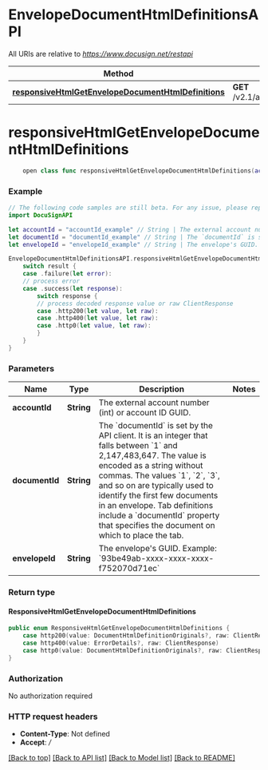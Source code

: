 # EnvelopeDocumentHtmlDefinitionsAPI

All URIs are relative to *https://www.docusign.net/restapi*

Method | HTTP request | Description
------------- | ------------- | -------------
[**responsiveHtmlGetEnvelopeDocumentHtmlDefinitions**](EnvelopeDocumentHtmlDefinitionsAPI.md#responsivehtmlgetenvelopedocumenthtmldefinitions) | **GET** /v2.1/accounts/{accountId}/envelopes/{envelopeId}/documents/{documentId}/html_definitions | 


# **responsiveHtmlGetEnvelopeDocumentHtmlDefinitions**
```swift
    open class func responsiveHtmlGetEnvelopeDocumentHtmlDefinitions(accountId: String, documentId: String, envelopeId: String, headers: HTTPHeaders = DocuSignAPI.customHeaders, beforeSend: (inout ClientRequest) throws -> () = { _ in }) -> EventLoopFuture<ResponsiveHtmlGetEnvelopeDocumentHtmlDefinitions>
```



### Example 
```swift
// The following code samples are still beta. For any issue, please report via http://github.com/OpenAPITools/openapi-generator/issues/new
import DocuSignAPI

let accountId = "accountId_example" // String | The external account number (int) or account ID GUID.
let documentId = "documentId_example" // String | The `documentId` is set by the API client. It is an integer that falls between `1` and 2,147,483,647. The value is encoded as a string without commas. The values `1`, `2`, `3`, and so on are typically used to identify the first few documents in an envelope. Tab definitions include a `documentId` property that specifies the document on which to place the tab.
let envelopeId = "envelopeId_example" // String | The envelope's GUID.   Example: `93be49ab-xxxx-xxxx-xxxx-f752070d71ec` 

EnvelopeDocumentHtmlDefinitionsAPI.responsiveHtmlGetEnvelopeDocumentHtmlDefinitions(accountId: accountId, documentId: documentId, envelopeId: envelopeId).whenComplete { result in
    switch result {
    case .failure(let error):
    // process error
    case .success(let response):
        switch response {
        // process decoded response value or raw ClientResponse
        case .http200(let value, let raw):
        case .http400(let value, let raw):
        case .http0(let value, let raw):
        }
    }
}
```

### Parameters

Name | Type | Description  | Notes
------------- | ------------- | ------------- | -------------
 **accountId** | **String** | The external account number (int) or account ID GUID. | 
 **documentId** | **String** | The &#x60;documentId&#x60; is set by the API client. It is an integer that falls between &#x60;1&#x60; and 2,147,483,647. The value is encoded as a string without commas. The values &#x60;1&#x60;, &#x60;2&#x60;, &#x60;3&#x60;, and so on are typically used to identify the first few documents in an envelope. Tab definitions include a &#x60;documentId&#x60; property that specifies the document on which to place the tab. | 
 **envelopeId** | **String** | The envelope&#39;s GUID.   Example: &#x60;93be49ab-xxxx-xxxx-xxxx-f752070d71ec&#x60;  | 

### Return type

#### ResponsiveHtmlGetEnvelopeDocumentHtmlDefinitions

```swift
public enum ResponsiveHtmlGetEnvelopeDocumentHtmlDefinitions {
    case http200(value: DocumentHtmlDefinitionOriginals?, raw: ClientResponse)
    case http400(value: ErrorDetails?, raw: ClientResponse)
    case http0(value: DocumentHtmlDefinitionOriginals?, raw: ClientResponse)
}
```

### Authorization

No authorization required

### HTTP request headers

 - **Content-Type**: Not defined
 - **Accept**: */*

[[Back to top]](#) [[Back to API list]](../README.md#documentation-for-api-endpoints) [[Back to Model list]](../README.md#documentation-for-models) [[Back to README]](../README.md)

